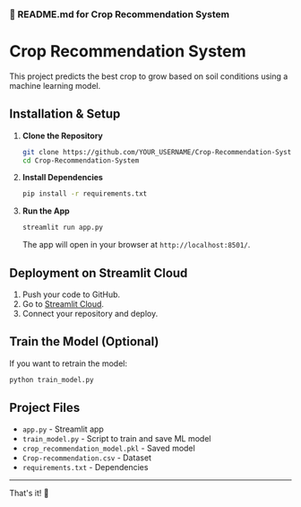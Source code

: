 ### 📌 README.md for Crop Recommendation System  
# Crop Recommendation System
This project predicts the best crop to grow based on soil conditions using a machine learning model.

## Installation & Setup

1. **Clone the Repository**  
   ```bash
   git clone https://github.com/YOUR_USERNAME/Crop-Recommendation-System.git
   cd Crop-Recommendation-System
   ```
2. **Install Dependencies**  
   ```bash
   pip install -r requirements.txt
   ```
3. **Run the App**  
   ```bash
   streamlit run app.py
   ```
   The app will open in your browser at `http://localhost:8501/`.


## Deployment on Streamlit Cloud

1. Push your code to GitHub.  
2. Go to [Streamlit Cloud](https://share.streamlit.io/).  
3. Connect your repository and deploy.

## Train the Model (Optional)

If you want to retrain the model:  
```bash
python train_model.py
```

## Project Files
- `app.py` - Streamlit app  
- `train_model.py` - Script to train and save ML model  
- `crop_recommendation_model.pkl` - Saved model  
- `Crop-recommendation.csv` - Dataset  
- `requirements.txt` - Dependencies  

---

That's it! 🚀
